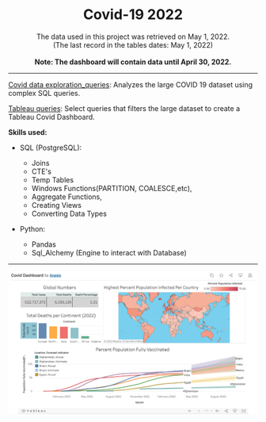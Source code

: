 <h1 align = "center"> Covid-19 2022 </h1>

<p align = "center">The data used in this project was retrieved on May 1, 2022. <br>
    (The last record in the tables dates: May 1, 2022)
    <br><br>
    <b>Note: The dashboard will contain data until April 30, 2022. </b>
</p>


---


[Covid data exploration_queries](src/covid_dataexploration_queries.sql): Analyzes the large COVID 19 dataset using complex SQL queries.

[Tableau queries](src/tableau_covid_sql_queries.sql): Select queries that filters the large dataset to create a Tableau Covid Dashboard.

**Skills used:**
- SQL (PostgreSQL):
    - Joins
    -  CTE's
    -  Temp Tables
    -  Windows Functions(PARTITION, COALESCE,etc),
    -  Aggregate Functions,
    -  Creating Views
    -  Converting Data Types

- Python:
    - Pandas
    - Sql_Alchemy (Engine to interact with Database)

---
![Covid DashBoard](assets/covid_dashboard2022.png)
